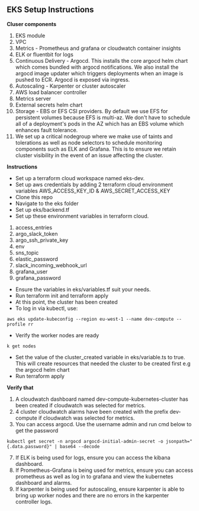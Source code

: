 
## EKS Setup Instructions

**Cluser components**
1.  EKS module
2.  VPC
3. Metrics - Prometheus and grafana or cloudwatch container insights
4. ELK or fluentbit for logs
5.  Continuous Delivery - Argocd. This installs the core argocd helm chart which comes bundled with argocd notifications. We also install the argocd image updater which triggers deployments when an image is pushed to ECR. Argocd is exposed via ingress.
6.  Autoscaling - Karpenter or cluster autoscaler
7.  AWS load balancer controller
8.  Metrics server
9.  External secrets helm chart
10. Storage - EBS or EFS CSI providers. By default we use EFS for persistent volumes because EFS is multi-az. We don't have to schedule all of a deployment's pods in the AZ which has an EBS volume which enhances fault tolerance.
11. We set up a critical nodegroup where we make use of taints and tolerations as well as node selectors to schedule monitoring components such as ELK and Grafana. This is to ensure we retain cluster visibility in the event of an issue affecting the cluster.

**Instructions**
- Set up a terraform cloud workspace named eks-dev.
- Set up aws credentials by adding 2 terraform cloud environment variables AWS_ACCESS_KEY_ID & AWS_SECRET_ACCESS_KEY
- Clone this repo
- Navigate to the eks folder
- Set up eks/backend.tf
- Set up these environment variables in terraform cloud.

1. access_entries
13. argo_slack_token
14. argo_ssh_private_key
15. env
16. sns_topic
17. elastic_password
18. slack_incoming_webhook_url
19. grafana_user
20. grafana_password

- Ensure the variables in eks/variables.tf suit your needs. 
- Run terraform init and terraform apply
- At this point, the cluster has been created
- To log in via kubectl, use:

`aws eks update-kubeconfig --region eu-west-1 --name dev-compute --profile rr`

- Verify the worker nodes are ready

 `k get nodes`

- Set the value of the cluster_created variable in eks/variable.ts to true. This will create resources that needed the cluster to be created first e.g the argocd helm chart
- Run terraform apply

**Verify that**

1. A cloudwatch dashboard named dev-compute-kubernetes-cluster has been created if cloudwatch was selected for metrics.
2. 4 cluster cloudwatch alarms have been created with the prefix dev-compute if cloudwatch was selected for metrics.
4. You can access argocd. Use the username admin and run cmd below to get the password

`kubectl get secret -n argocd argocd-initial-admin-secret -o jsonpath="{.data.password}" | base64 --decode`

7. If ELK is being used for logs, ensure you can access the kibana dashboard.
8. If Prometheus-Grafana is being used for metrics, ensure you can access prometheus as well as log in to grafana and view the kubernetes dashboard and alarms.
9. If karpenter is being used for autoscaling, ensure karpenter is able to bring up worker nodes and there are no errors in the karpenter controller logs.
